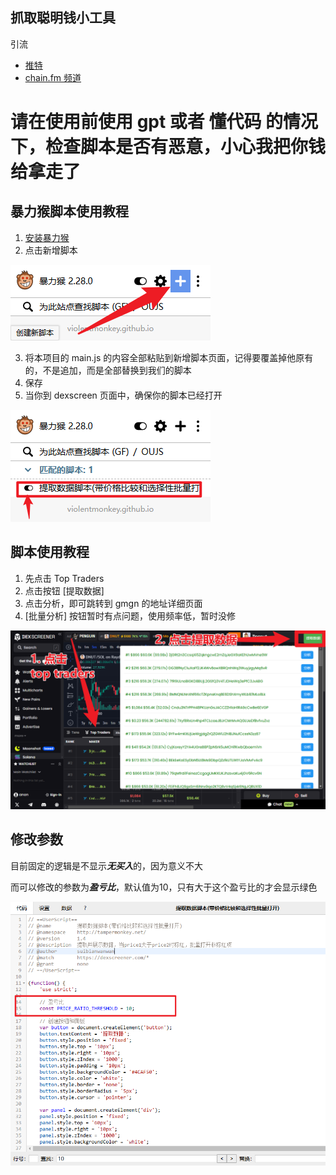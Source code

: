 ## 抓取聪明钱小工具

引流

- [推特](https://x.com/bbbaaahhh200)
- [chain.fm 频道](https://chain.fm/channel/1305381392003109041)

# 请在使用前使用 gpt 或者 懂代码 的情况下，检查脚本是否有恶意，小心我把你钱给拿走了

## 暴力猴脚本使用教程
1. [安装暴力猴](https://chromewebstore.google.com/detail/%E6%9A%B4%E5%8A%9B%E7%8C%B4/jinjaccalgkegednnccohejagnlnfdag)
2. 点击新增脚本

![pic3](./pic3.png)

3. 将本项目的 main.js 的内容全部粘贴到新增脚本页面，记得要覆盖掉他原有的，不是追加，而是全部替换到我们的脚本
4. 保存
5. 当你到 dexscreen 页面中，确保你的脚本已经打开

![pic4](./pic4.png)

## 脚本使用教程

1. 先点击 Top Traders
2. 点击按钮 [提取数据]
3. 点击分析，即可跳转到 gmgn 的地址详细页面
4. [批量分析] 按钮暂时有点问题，使用频率低，暂时没修

![pic1](./pic1.png)


## 修改参数

目前固定的逻辑是不显示***无买入***的，因为意义不大

而可以修改的参数为***盈亏比***，默认值为10，只有大于这个盈亏比的才会显示绿色

![pic2](./pic2.png)
